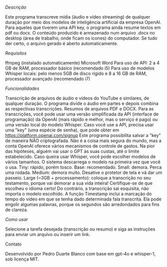 *Descrição*

Este programa transcreve mídia (áudio e vídeo streaming) de qualquer duração por meio dos modelos de inteligência artificial da empresa OpenAI.
Para aqueles que tiverem uma API key, o programa ainda resume textos em pdf ou docx. O conteúdo produzido é armazenado num arquivo .docx no desktop (área de trabalho, onde ficam os ícones) do computador. Se tudo der certo, o arquivo gerado é aberto automaticamente.

*Requisitos*

ffmpeg (instalado automaticamente)
Microsoft Word
Para uso de API: 2 a 4 GB de RAM, processador básico (recomendado i5)
Para uso de modelos Whisper locais: pelo menos 5GB de disco rígido e 8 a 16 GB de RAM, processador avançado (recomendado i7)

*Funcionalidades*

Transcrição de arquivos de áudio e vídeos do YouTube e similares, de qualquer duração. O programa divide o áudio em partes e depois combina as respectivas transcrições.
Resumos de arquivos PDF e DOCX.
Para as transcrições, você pode usar uma versão simplificada da API (interface de programação) da OpenAI (mais rápido e melhor, mas o serviço é pago) ou uma versão local do modelo Whisper.
Caso você use a API, precisa usar uma "key" (uma espécie de senha), que pode obter em https://platform.openai.com/signup
Este programa possibilita salvar a "key" de maneira NÃO criptografada. Não é a coisa mais segura do mundo, mas a conta OpenAI oferece vários mecanismos de controle de gastos. Na pior das hipóteses, alguém vai usar o GPT às suas custas, até o limite estabelecido.
Caso queira usar Whisper, você pode escolher modelos de vários tamanhos. O sistema descarrega o modelo na primeira vez que você o usa.
Tiny: rápido, porém tosco.
Base: recomendado.
Small: demora. Perca uma rodada.
Medium: demora muito. Desative o protetor de tela e vá dar um passeio.
Large (~3GB + processamento): coloque a transcrição no seu testamento, porque vai demorar a sua vida inteira!
Certifique-se de que escolheu o idioma certo! Do contrário, a transcrição sai esquisita, não importa o modelo escolhido.
A função Timestamp inclui a marcação do tempo do vídeo em que se tenha dado determinada fala transcrita. Ela pode engolir algumas palavras, porque os segundos são arredondados para fins de clareza.

*Como usar*

Selecione a tarefa desejada (transcrição ou resumo) e siga as instruções para enviar um arquivo ou inserir um link.

Contato

Desenvolvido por Pedro Duarte Blanco com base em gpt-4o e whisper-1, sob licença MIT.
